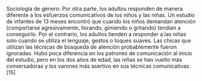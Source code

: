 Sociología de género: Por otra parte, los adultos responden de manera diferente a los esfuerzos comunicativos de los niños y las niñas. Un estudio de infantes de 13 meses encontró que cuando los niños demandan atención (comportarse agresivamente, llorando, gimiendo o gritando) tendían a conseguirlo. Por el contrario, los adultos tienden a responder a las niñas solo cuando se utiliza el lenguaje, gestos o toques suaves. Las chicas que utilizan las técnicas de búsqueda de atención probablemente fueron ignoradas. Hubo poca diferencia en los patrones de comunicación al inicio del estudio, pero en los dos años de edad, las niñas se han vuelto más conversadoras y los varones más asertivo en sus técnicas comunicativas.[15]​

